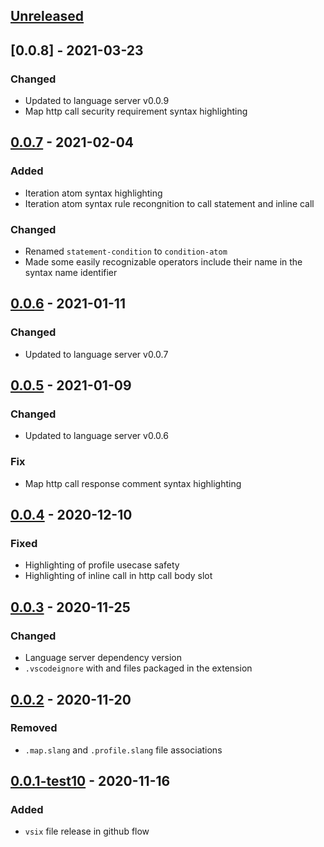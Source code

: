 ## [Unreleased]

## [0.0.8] - 2021-03-23

### Changed
* Updated to language server v0.0.9
* Map http call security requirement syntax highlighting

## [0.0.7] - 2021-02-04

### Added
* Iteration atom syntax highlighting
* Iteration atom syntax rule recongnition to call statement and inline call

### Changed
* Renamed `statement-condition` to `condition-atom`
* Made some easily recognizable operators include their name in the syntax name identifier

## [0.0.6] - 2021-01-11

### Changed
* Updated to language server v0.0.7

## [0.0.5] - 2021-01-09

### Changed
* Updated to language server v0.0.6

### Fix
* Map http call response comment syntax highlighting

## [0.0.4] - 2020-12-10

### Fixed
* Highlighting of profile usecase safety
* Highlighting of inline call in http call body slot

## [0.0.3] - 2020-11-25

### Changed
* Language server dependency version
* `.vscodeignore` with and files packaged in the extension

## [0.0.2] - 2020-11-20

### Removed
* `.map.slang` and `.profile.slang` file associations

## [0.0.1-test10] - 2020-11-16

### Added
* `vsix` file release in github flow

[Unreleased]: https://github.com/superfaceai/language-client-vscode/compare/v0.0.8...HEAD
[0.0.7]: https://github.com/superfaceai/language-client-vscode/compare/v0.0.7...v0.0.8
[0.0.7]: https://github.com/superfaceai/language-client-vscode/compare/v0.0.6...v0.0.7
[0.0.6]: https://github.com/superfaceai/language-client-vscode/compare/v0.0.5...v0.0.6
[0.0.5]: https://github.com/superfaceai/language-client-vscode/compare/v0.0.4...v0.0.5
[0.0.4]: https://github.com/superfaceai/language-client-vscode/compare/v0.0.3...v0.0.4
[0.0.3]: https://github.com/superfaceai/language-client-vscode/compare/v0.0.2...v0.0.3
[0.0.2]: https://github.com/superfaceai/language-client-vscode/compare/v0.0.1-test10...v0.0.2
[0.0.1-test10]: https://github.com/superfaceai/language-client-vscode/releases/tag/v0.0.1-test10
